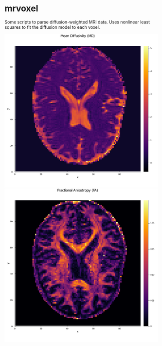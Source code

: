 # mrvoxel

Some scripts to parse diffusion-weighted MRI data. Uses nonlinear least squares to fit the diffusion model to each voxel. 

![](./pngs/MDmap.png) 
![](./pngs/FAmap.png)
